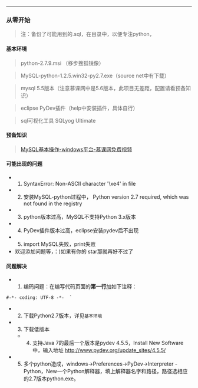 ---
### 从零开始
> 注：备份了可能用到的.sql，在目录中，以便专注python，
#### 基本环境
> python-2.7.9.msi （移步搜狐镜像）

> MySQL-python-1.2.5.win32-py2.7.exe（source net中有下载）

> mysql 5.5版本（注意慕课网中是5.6版本，此项目无差距，配置请看预备知识）

> eclipse PyDev插件（help中安装插件，具体自行）

> sql可视化工具 SQLyog Ultimate

#### 预备知识
> [MySQL基本操作-windows平台-慕课网免费视频][1]

#### 可能出现的问题

  - 1. SyntaxError: Non-ASCII character '\xe4' in file
  -  2. 安装MySQL-python过程中， Python version 2.7 required, which was not found in the registry
  - 3. python版本过高，MySQL不支持Python 3.x版本
  -  4. PyDev插件版本过高，eclipse安装pydev后不出现
  -  5. import MySQL失败，print失败
  -  欢迎添加问题等，：)如果有你的 star那就再好不过了

#### 问题解决
- 1. 编码问题：在编写代码页面的**第一行**加如下注释：

``` python?linenums
#-*- coding: UTF-8 -*-  `
```

- 2. 下载Python2.7版本，详见`基本环境`
- 3. 下载低版本
	- 4. 支持Java 7的最后一个版本是pydev 4.5.5，Install New Software中，输入地址 http://www.pydev.org/update_sites/4.5.5/  

- 5. 多个python造成，windows->Preferences->PyDev->Interpreter - Python，New一个Python解释器，填上解释器名字和路径，路径选相应的2.7版本python.exe。


  [1]: http://www.imooc.com/video/2007
